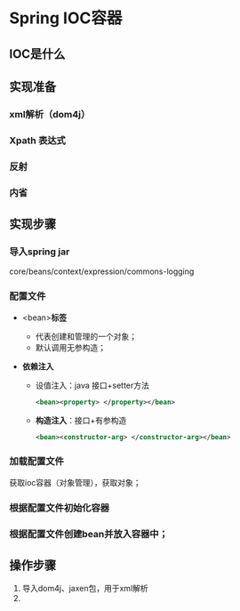 # Spring IOC容器

## IOC是什么





## 实现准备

### xml解析（dom4j）



### Xpath 表达式



### 反射



### 内省





## 实现步骤

### 导入spring jar

core/beans/context/expression/commons-logging

### 配置文件

- \<bean>**标签**
  - 代表创建和管理的一个对象；
  - 默认调用无参构造；

- **依赖注入**

  - 设值注入：java 接口+setter方法

    ```xml
    <bean><property> </property></bean>
    ```

  - **构造注入**：接口+有参构造

    ```xml
    <bean><constructor-arg> </constructor-arg></bean>
    ```

    

### 加载配置文件

获取ioc容器（对象管理），获取对象；



### 根据配置文件初始化容器

### 根据配置文件创建bean并放入容器中；  



## 操作步骤

1. 导入dom4j、jaxen包，用于xml解析
2. 


